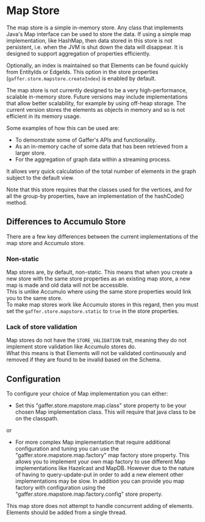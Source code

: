 

Map Store
===================

The map store is a simple in-memory store. 
Any class that implements Java's Map interface can be used to store the data.
If using a simple map implementation, like HashMap, then data stored in this store is not persistent, i.e. when the JVM is shut down the data will disappear. It is designed to support aggregation of properties efficiently.  

Optionally, an index is maintained so that Elements can be found quickly from EntityIds or EdgeIds.  This option in the store properties (`gaffer.store.mapstore.createIndex`) is enabled by default.

The map store is not currently designed to be a very high-performance, scalable in-memory store. 
Future versions may include implementations that allow better scalability, for example by using off-heap storage. 
The current version stores the elements as objects in memory and so is not efficient in its memory usage.

Some examples of how this can be used are:

- To demonstrate some of Gaffer's APIs and functionality.
- As an in-memory cache of some data that has been retrieved from a larger store.
- For the aggregation of graph data within a streaming process.

It allows very quick calculation of the total number of elements in the graph subject to the default view.

Note that this store requires that the classes used for the vertices, and for all the group-by properties, have an implementation of the hashCode() method.

## Differences to Accumulo Store
There are a few key differences between the current implementations of the map store and Accumulo store.

### Non-static
Map stores are, by default, non-static. This means that when you create a new store with the same store properties as an existing map store, a new map is made and old data will not be accessible.  
This is unlike Accumulo where using the same store properties would link you to the same store.  
To make map stores work like Accumulo stores in this regard, then you must set the `gaffer.store.mapstore.static` to `true` in the store properties.

### Lack of store validation
Map stores do not have the `STORE_VALIDATION` trait, meaning they do not implement store validation like Accumulo stores do.  
What this means is that Elements will not be validated continuously and removed if they are found to be invalid based on the Schema.   

## Configuration
To configure your choice of Map implementation you can either:

- Set this "gaffer.store.mapstore.map.class" store property to be your chosen Map implementation class. This will require that java class to be on the classpath.

or

- For more complex Map implementation that require additional configuration and tuning you can use the "gaffer.store.mapstore.map.factory" map factory store property.
This allows you to implement your own map factory to use different Map implementations like Hazelcast and MapDB. 
However due to the nature of having to query-update-put in order to add a new element other implementations may be slow. 
In addition you can provide you map factory with configuration using the "gaffer.store.mapstore.map.factory.config" store property.

This map store does not attempt to handle concurrent adding of elements. Elements should be added from a single thread.

